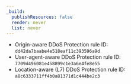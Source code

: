 ```yaml
---
_build:
  publishResources: false
  render: never
  list: never
---
```


  * Origin-aware DDoS Protection rule ID: `dd42da7baabe4e518eaf11c393596a9d`
  * User-agent-aware DDoS Protection rule ID: `7709d496081e458899c1e3a6e4fe8e55`
  * Location-aware (L7) DDoS Protection rule ID: `a8c6333711ff4b0a81371d1c444be2c3`
